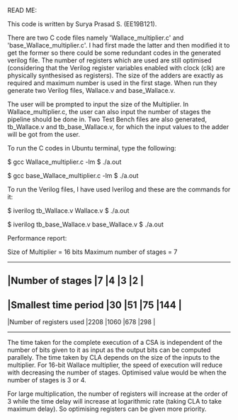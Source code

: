 READ ME:

This code is written by Surya Prasad S. (EE19B121).

There are two C code files namely 'Wallace_multiplier.c' and 'base_Wallace_multiplier.c'. I had first made the latter and then modified it to get the former so there could be some redundant codes in the generated verilog file. The number of registers which are used are still optimised (considering that the Verilog register variables enabled with clock (clk) are physically synthesised as registers). The size of the adders are exactly as required and maximum number is used in the first stage. When run they generate two Verilog files, Wallace.v and base_Wallace.v. 

The user will be prompted to input the size of the Multiplier. In Wallace_multiplier.c, the user can also input the number of stages the pipeline should be done in. Two Test Bench files are also generated, tb_Wallace.v and tb_base_Wallace.v, for which the input values to the adder will be got from the user.

To run the C codes in Ubuntu terminal, type the following:

$ gcc Wallace_multiplier.c -lm
$ ./a.out

$ gcc base_Wallace_multiplier.c -lm
$ ./a.out

To run the Verilog files, I have used Iverilog and these are the commands for it:

$ iverilog tb_Wallace.v Wallace.v
$ ./a.out

$ iverilog tb_base_Wallace.v base_Wallace.v
$ ./a.out


Performance report:

Size of Multiplier = 16 bits
Maximum number of stages = 7

_____________________________________________________________
|Number of stages			|7		|4		|3		|2		|
-------------------------------------------------------------
|Smallest time period		|30		|51		|75		|144	|
-------------------------------------------------------------
|Number of registers used   |2208	|1060	|678	|298	|
_____________________________________________________________

The time taken for the complete execution of a CSA is independent of the number of bits given to it as input as the output bits can be computed parallely. The time taken by CLA depends on the size of the inputs to the multiplier. 
For 16-bit Wallace multiplier, the speed of execution will reduce with decreasing the number of stages. Optimised value would be when the number of stages is 3 or 4.

For large multiplication, the number of registers will increase at the order of 3 while the time delay will increase at logarithmic rate (taking CLA to take maximum delay). So optimising registers can be given more priority.
